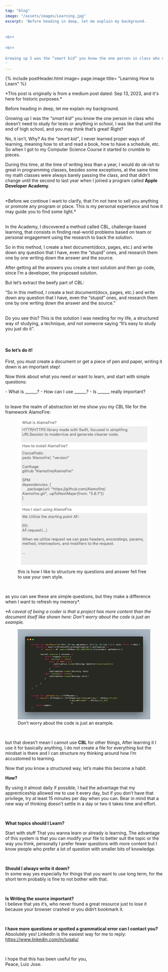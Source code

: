 ```yaml
---
tag: "blog"
image: "/assets/images/Learning.jpg"
excerpt: 'Before heading in deep, let me explain my background.  


<br>

<br>

Growing up I was the “smart kid” you know the one person in class who doesn’t need to study for tests or anything in school, I was like that until the end of high school, and you may think that’s great! Right?
'
---
```



{% include postHeader.html image= page.image title= "Learning How to Learn" %}

<div class="row px-5 justify-content-md-center" markdown=1>

<div class = "fs-6 orange-font-color col-md-5" markdown=1>
*This post is originally is from a medium post dated: Sep 13, 2023, and it's here for historic purposes.*
</div>

Before heading in deep, let me explain my background.

Growing up I was the *“smart kid”* you know the one person in class who doesn’t need to study for tests or anything in school, I was like that until the end of high school, and you may think that’s great! Right?

No, it isn’t, Why? As the *“smart kid”*, I never learned proper ways of learning, meaning how to sit and read a book, how to have a schedule, etc. So when I got to my Computer Science Course it started to crumble to pieces.

During this time, at the time of writing less than a year, I would do *ok-ish* to great in programming classes, besides some exceptions, at the same time my math classes were always barely passing the class, and that didn’t change until the second to last year when I joined a program called **Apple Developer Academy**.

<br>
<div class = "fs-6 orange-font-color col-md-5" markdown=1>
*Before we continue I want to clarify, that I’m not here to sell you anything or promote any program or place. This is my personal experience and how it may guide you to find some light.*
</div>
<br>

In the Academy, I discovered a method called CBL, challenge-based learning, that consists in finding real-world problems based on team or personal engagement using the research to back the solution.

So in this method, I create a text document(docx, pages, etc.) and write down any question that I have, even the “stupid” ones, and research them one by one writing down the answer and the source.

After getting all the answers you create a text solution and then go code, since I’m a developer, the proposed solution.

But let’s extract the beefy part of CBL:

<div class = "col-md-8 orange-font-color" >
	“So in this method, I create a text document(docx, pages, etc.) and write down any question that I have, even the “stupid” ones, and research them one by one writing down the answer and the source.”
</div>

<br>

Do you see this? This is the solution I was needing for my life, a structured way of studying, a technique, and not someone saying “It’s easy to study you just do it”.

<br>

#### **So let’s do it!**

First, you must create a document or get a piece of pen and paper, writing it down is an important step!

Now think about what you need or want to learn, and start with simple questions:
<div class = "px-3" markdown=1>
- What is ______?
- How can I use ______?
- Is ______ really important?
</div>

<br>

to leave the realm of abstraction let me show you my CBL file for the framework AlamoFire:

<div class="row px-5 justify-content-md-center">
<figure class="figure col-md-5">
  <img src="/assets/images/LearningHowToLearn/Image-1.webp" class="figure-img img-fluid rounded-4" alt="...">
  <figcaption class="figure-caption text-white text-center">this is how I like to structure my questions and answer fell free to use your own style.</figcaption>
</figure>
</div>

<br>

as you can see these are simple questions, but they make a difference when I want to refresh my memory*.

*\*A caveat of being a coder is that a project has more content than the document itself like shown here:
Don’t worry about the code is just an example.*

<div class="row px-5 justify-content-md-center">
<figure class="figure col-md-6">
  <img src="/assets/images/LearningHowToLearn/Image-2.webp" class="figure-img img-fluid rounded-4" alt="...">
  <figcaption class="figure-caption text-white text-center">Don’t worry about the code is just an example.</figcaption>
</figure>
</div>


<br>

but that doesn’t mean I cannot use **CBL** for other things, After learning it I use it for basically anything, I do not create a file for everything but the mindset is there and I can structure my thinking around how I’m accustomed to learning.

Now that you know a structured way, let’s make this become a habit.

**How?**  

By using it almost daily if possible, I had the advantage that my apprenticeship allowed me to use it every day, but if you don’t have that privilege, try at least 15 minutes per day when you can.
Bear in mind that a new way of thinking doesn’t settle in a day or two it takes time and effort.

<br>

**What topics should I Learn?**  

Start with stuff That you wanna learn or already is learning, The advantage of this system is that you can modify your file to better suit the topic or the way you think, personally I prefer fewer questions with more content but I know people who prefer a lot of question with smaller bits of knowledge.

<br>

**Should I always write it down?**  
In some way yes especially for things that you want to use long term, for the short term probably is fine to not bother with that.

<br>

**Is Writing the source important?**  
I believe that yes it’s, who never found a great resource just to lose it because your browser crashed or you didn’t bookmark it.

<br>

**I have more questions or spotted a grammatical error can I contact you?**  
Absolutely yes! LinkedIn is the easiest way for me to reply: https://www.linkedin.com/in/lugalu/

<br>

I hope that this has been useful for you,  
Peace, Luiz Jose.
</div>